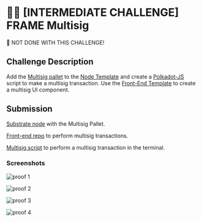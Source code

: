 # 🧑‍💻 [INTERMEDIATE CHALLENGE] FRAME Multisig

🚧 NOT DONE WITH THIS CHALLENGE!

## Challenge Description

Add the [Multisig pallet](https://substrate.dev/rustdocs/v2.0.0-rc6/pallet_multisig/index.html) to the [Node Template](https://github.com/substrate-developer-hub/substrate-node-template) and create a [Polkadot-JS](https://polkadot.js.org/api/start/) script to make a multisig transaction. Use the [Front-End Template](https://github.com/substrate-developer-hub/substrate-front-end-template) to create a multisig UI component.

## Submission

[Substrate node](https://github.com/martinloesethjensen/substrate-node/tree/frame-multisig-challenge) with the Multisig Pallet.

[Front-end repo](https://github.com/martinloesethjensen/substrate-front-end/tree/frame-multisig-challenge) to perform multisig transactions.

[Multisig script](script) to perform a multisig transaction in the terminal.

### Screenshots

![proof 1](images/)

![proof 2](images/)

![proof 3](images/)

![proof 4](images/)
